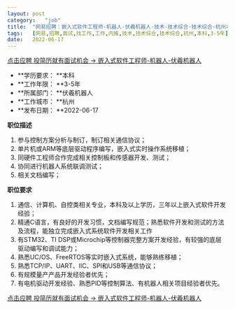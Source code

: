 ```yaml
---
layout:	post
category:	"job"
title:	"网易招聘：嵌入式软件工程师-机器人-伏羲机器人-技术-技术综合-技术综合-杭州本科3-5年"
tags:	[网易,招聘,面试,找工作,工作,内推,技术,技术综合,技术综合,杭州,本科,3-5年]
date:	2022-06-17
---
```


[点击应聘 投简历就有面试机会 -> 嵌入式软件工程师-机器人-伏羲机器人](http://mobile.bole.netease.com/bole/boleDetail?id=38667&employeeId=346f03c3cda5f04c&key=all)



- **学历要求： **本科
- **工作年限： **3-5年
- **所属部门： **伏羲机器人
- **工作城市： **杭州
- **发布日期： **2022-06-17



**职位描述**
1. 参与控制方案分析与制订，制订相关通信协议；
2. 单片机或ARM等底层驱动程序编写，嵌入式实时操作系统移植；
3. 同硬件工程师合作完成相关控制板和传感器开发、测试；
4. 协同进行机器人系统联调测试；
5. 相关文档编写；




**职位要求**
1. 通信、计算机、自控类相关专业，本科及以上学历，三年以上嵌入式软件开发经验；
2. 精通C语言，有良好的开发习惯，文档编写规范；熟悉软件开发和测试的方法及流程，能独立完成嵌入式系统软件开发相关工作
3. 有STM32、TI DSP或Microchip等控制器完整方案开发经验，有较强的底层驱动编写和调试能力；
4. 熟悉UC/OS、FreeRTOS等实时嵌入式系统，能够熟练移植；
5. 熟悉TCP/IP、UART、IIC、SPI和USB等通信协议；
6. 有规模量产产品开发经验者优先；
7. 有电机驱动开发经验、熟悉PID等控制算法、有机器人相关项目经验者优先。



[点击应聘 投简历就有面试机会 -> 嵌入式软件工程师-机器人-伏羲机器人](http://mobile.bole.netease.com/bole/boleDetail?id=38667&employeeId=346f03c3cda5f04c&key=all)